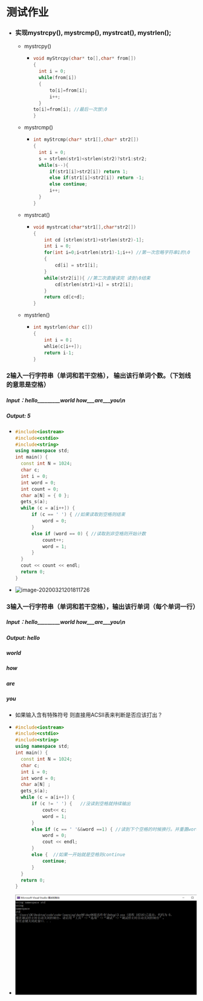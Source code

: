 # 测试作业

- ### 实现mystrcpy(), mystrcmp(), mystrcat(), mystrlen();

  - mystrcpy()

    - ```c++
      void myStrcpy(char* to[],char* from[])
      {
        int i = 0;
        while(from[i])
        {		
            to[i]=from[i];
            i++;
        }
      to[i]=from[i]; //最后一次放\0
      }
      ```

  - mystrcmp()

    - ```c++
      int myStrcmp(char* str1[],char* str2[])
      {
        int i = 0;
        s = strlen(str1)<strlen(str2)?str1:str2;
        while(s--){
            if(str1[i]>str2[i]) return 1;
            else if(str1[i]<str2[i]) return -1;
            else continue;
            i++;
        }
      }
      ```

  -  mystrcat()

     - ```c++
       void mystrcat(char*str1[],char*str2[])
       {
           int cd [strlen(str1)+strlen(str2)-1];
           int i = 0;
           for(int i=0;i<strlen(str1)-1;i++) //第一次忽略字符串1的\0
           {
               cd[i] = str1[i];
           }
           while(str2[i]){ //第二次直接读完 读到\0结束
               cd[strlen(str1)+i] = str2[i];
           }
           return cd[c+d];
       }
       ```

  - mystrlen()

    - ```c++
      int mystrlen(char c[])
      {
          int i = 0；
          whlie(c[i++]);
          return i-1;
      }
      ```

### 2输入一行字符串（单词和若干空格）， 输出该行单词个数。（下划线的意思是空格）

##### Input：____hello_________world_ how___are___you___\n

##### Output:  5

- ```c++
  #include<iostream>
  #include<cstdio>
  #include<string>
  using namespace std;
  int main() {
  	const int N = 1024;
  	char c;
  	int i = 0;
  	int word = 0;
  	int count = 0;
  	char a[N] = { 0 };
  	gets_s(a);
  	while (c = a[i++]) {
  		if (c == ' ') { //如果读取到空格则结束
  			word = 0;
  		}
  		else if (word == 0) { //读取到非空格则开始计数
  			count++;
  			word = 1;
  		}
  	}
  	cout << count << endl;
  	return 0;
  }
  
  ```

- ![image-20200321201811726](../assess/image-20200321201811726.png)

### 3输入一行字符串（单词和若干空格），输出该行单词（每个单词一行）

##### Input：____hello_________world_ how___are___you___\n

##### Output:  hello

#####    			 world

##### how

##### are

##### you



- 如果输入含有特殊符号 则直接用ACSⅡ表来判断是否应该打出？

- ```c++
  #include<iostream>
  #include<cstdio>
  #include<string>
  using namespace std;
  int main() {
  	const int N = 1024;
  	char c;
  	int i = 0;
  	int word = 0;
  	char a[N] ;
  	gets_s(a);
  	while (c = a[i++]) {
  		if (c != ' ') {	  //没读到空格就持续输出
  			cout<< c;
  			word = 1;
  		}
  		else if (c == ' '&&word ==1) { //读到下个空格的时候换行。并重置word的值（表示完整打印完一个单词）
  			word = 0;	
  			cout << endl;
  		}
  		else {  //如果一开始就是空格则continue
  			continue;
  		}
  	}
  	return 0;
  }
  ```

- ![image-20200321203459216](../assess/image-20200321203459216.png)



